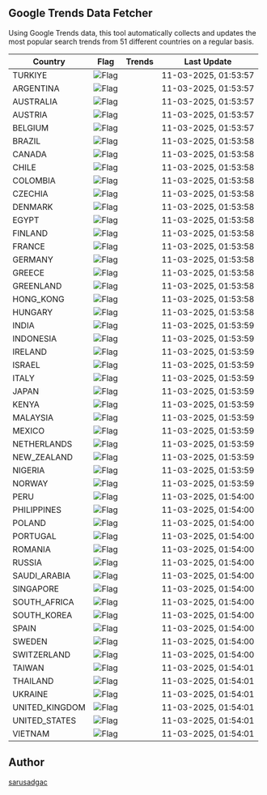
## Google Trends Data Fetcher

Using Google Trends data, this tool automatically collects and updates the most popular search trends from 51 different countries on a regular basis.


| Country | Flag | Trends | Last Update |
| --- | --- | --- | --- |
| TURKIYE | ![Flag](https://flagcdn.com/16x12/tr.png) |  | 11-03-2025, 01:53:57 |
| ARGENTINA | ![Flag](https://flagcdn.com/16x12/ar.png) |  | 11-03-2025, 01:53:57 |
| AUSTRALIA | ![Flag](https://flagcdn.com/16x12/au.png) |  | 11-03-2025, 01:53:57 |
| AUSTRIA | ![Flag](https://flagcdn.com/16x12/at.png) |  | 11-03-2025, 01:53:57 |
| BELGIUM | ![Flag](https://flagcdn.com/16x12/be.png) |  | 11-03-2025, 01:53:57 |
| BRAZIL | ![Flag](https://flagcdn.com/16x12/br.png) |  | 11-03-2025, 01:53:58 |
| CANADA | ![Flag](https://flagcdn.com/16x12/ca.png) |  | 11-03-2025, 01:53:58 |
| CHILE | ![Flag](https://flagcdn.com/16x12/cl.png) |  | 11-03-2025, 01:53:58 |
| COLOMBIA | ![Flag](https://flagcdn.com/16x12/co.png) |  | 11-03-2025, 01:53:58 |
| CZECHIA | ![Flag](https://flagcdn.com/16x12/cz.png) |  | 11-03-2025, 01:53:58 |
| DENMARK | ![Flag](https://flagcdn.com/16x12/dk.png) |  | 11-03-2025, 01:53:58 |
| EGYPT | ![Flag](https://flagcdn.com/16x12/eg.png) |  | 11-03-2025, 01:53:58 |
| FINLAND | ![Flag](https://flagcdn.com/16x12/fi.png) |  | 11-03-2025, 01:53:58 |
| FRANCE | ![Flag](https://flagcdn.com/16x12/fr.png) |  | 11-03-2025, 01:53:58 |
| GERMANY | ![Flag](https://flagcdn.com/16x12/de.png) |  | 11-03-2025, 01:53:58 |
| GREECE | ![Flag](https://flagcdn.com/16x12/gr.png) |  | 11-03-2025, 01:53:58 |
| GREENLAND | ![Flag](https://flagcdn.com/16x12/gl.png) |  | 11-03-2025, 01:53:58 |
| HONG_KONG | ![Flag](https://flagcdn.com/16x12/hk.png) |  | 11-03-2025, 01:53:58 |
| HUNGARY | ![Flag](https://flagcdn.com/16x12/hu.png) |  | 11-03-2025, 01:53:58 |
| INDIA | ![Flag](https://flagcdn.com/16x12/in.png) |  | 11-03-2025, 01:53:59 |
| INDONESIA | ![Flag](https://flagcdn.com/16x12/id.png) |  | 11-03-2025, 01:53:59 |
| IRELAND | ![Flag](https://flagcdn.com/16x12/ie.png) |  | 11-03-2025, 01:53:59 |
| ISRAEL | ![Flag](https://flagcdn.com/16x12/il.png) |  | 11-03-2025, 01:53:59 |
| ITALY | ![Flag](https://flagcdn.com/16x12/it.png) |  | 11-03-2025, 01:53:59 |
| JAPAN | ![Flag](https://flagcdn.com/16x12/jp.png) |  | 11-03-2025, 01:53:59 |
| KENYA | ![Flag](https://flagcdn.com/16x12/ke.png) |  | 11-03-2025, 01:53:59 |
| MALAYSIA | ![Flag](https://flagcdn.com/16x12/my.png) |  | 11-03-2025, 01:53:59 |
| MEXICO | ![Flag](https://flagcdn.com/16x12/mx.png) |  | 11-03-2025, 01:53:59 |
| NETHERLANDS | ![Flag](https://flagcdn.com/16x12/nl.png) |  | 11-03-2025, 01:53:59 |
| NEW_ZEALAND | ![Flag](https://flagcdn.com/16x12/nz.png) |  | 11-03-2025, 01:53:59 |
| NIGERIA | ![Flag](https://flagcdn.com/16x12/ng.png) |  | 11-03-2025, 01:53:59 |
| NORWAY | ![Flag](https://flagcdn.com/16x12/no.png) |  | 11-03-2025, 01:53:59 |
| PERU | ![Flag](https://flagcdn.com/16x12/pe.png) |  | 11-03-2025, 01:54:00 |
| PHILIPPINES | ![Flag](https://flagcdn.com/16x12/ph.png) |  | 11-03-2025, 01:54:00 |
| POLAND | ![Flag](https://flagcdn.com/16x12/pl.png) |  | 11-03-2025, 01:54:00 |
| PORTUGAL | ![Flag](https://flagcdn.com/16x12/pt.png) |  | 11-03-2025, 01:54:00 |
| ROMANIA | ![Flag](https://flagcdn.com/16x12/ro.png) |  | 11-03-2025, 01:54:00 |
| RUSSIA | ![Flag](https://flagcdn.com/16x12/ru.png) |  | 11-03-2025, 01:54:00 |
| SAUDI_ARABIA | ![Flag](https://flagcdn.com/16x12/sa.png) |  | 11-03-2025, 01:54:00 |
| SINGAPORE | ![Flag](https://flagcdn.com/16x12/sg.png) |  | 11-03-2025, 01:54:00 |
| SOUTH_AFRICA | ![Flag](https://flagcdn.com/16x12/za.png) |  | 11-03-2025, 01:54:00 |
| SOUTH_KOREA | ![Flag](https://flagcdn.com/16x12/kr.png) |  | 11-03-2025, 01:54:00 |
| SPAIN | ![Flag](https://flagcdn.com/16x12/es.png) |  | 11-03-2025, 01:54:00 |
| SWEDEN | ![Flag](https://flagcdn.com/16x12/se.png) |  | 11-03-2025, 01:54:00 |
| SWITZERLAND | ![Flag](https://flagcdn.com/16x12/ch.png) |  | 11-03-2025, 01:54:00 |
| TAIWAN | ![Flag](https://flagcdn.com/16x12/tw.png) |  | 11-03-2025, 01:54:01 |
| THAILAND | ![Flag](https://flagcdn.com/16x12/th.png) |  | 11-03-2025, 01:54:01 |
| UKRAINE | ![Flag](https://flagcdn.com/16x12/ua.png) |  | 11-03-2025, 01:54:01 |
| UNITED_KINGDOM | ![Flag](https://flagcdn.com/16x12/gb.png) |  | 11-03-2025, 01:54:01 |
| UNITED_STATES | ![Flag](https://flagcdn.com/16x12/us.png) |  | 11-03-2025, 01:54:01 |
| VIETNAM | ![Flag](https://flagcdn.com/16x12/vn.png) |  | 11-03-2025, 01:54:01 |


## Author
 [sarusadgac](https://x.com/sarusadgac)
